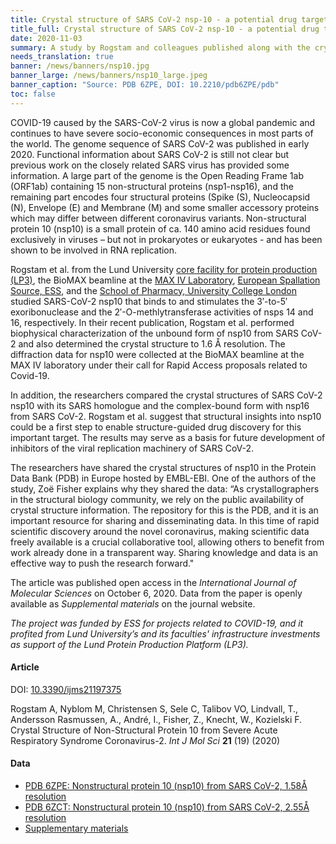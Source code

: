 ```yaml
---
title: Crystal structure of SARS CoV-2 nsp-10 - a potential drug target for COVID-19 # short
title_full: Crystal structure of SARS CoV-2 nsp-10 - a potential drug target for COVID-19 # long
date: 2020-11-03
summary: A study by Rogstam and colleagues published along with the crystal structure of SARS CoV-2 non-structural protein 10 in the Protein Data Bank provides a starting point for structure-guided drug discovery and design.
needs_translation: true
banner: /news/banners/nsp10.jpg
banner_large: /news/banners/nsp10_large.jpeg
banner_caption: "Source: PDB 6ZPE, DOI: 10.2210/pdb6ZPE/pdb"
toc: false
---
```

COVID-19 caused by the SARS-CoV-2 virus is now a global pandemic and continues to have severe socio-economic consequences in most parts of the world. The genome sequence of SARS CoV-2 was published in early 2020. Functional information about SARS CoV-2 is still not clear but previous work on the closely related SARS virus has provided some information. A large part of the genome is the Open Reading Frame 1ab (ORF1ab) containing 15 non-structural proteins (nsp1-nsp16), and the remaining part encodes four structural proteins (Spike (S), Nucleocapsid (N), Envelope (E) and Membrane (M) and some smaller accessory proteins which may differ between different coronavirus variants. Non-structural protein 10 (nsp10) is a small protein of ca. 140 amino acid residues found exclusively in viruses – but not in prokaryotes or eukaryotes - and has been shown to be involved in RNA replication.

Rogstam et al. from the Lund University [core facility for protein production (LP3)](https://www.biology.lu.se/services/lp3-lund-protein-production-platform), the BioMAX beamline at the [MAX IV Laboratory](https://maxiv.lu.se), [European Spallation Source, ESS](https://www.ess.eu), and the [School of Pharmacy, University College London](https://www.ucl.ac.uk/pharmacy/) studied SARS-CoV-2 nsp10 that binds to and stimulates the 3′-to-5′ exoribonuclease and the 2′-O-methlytransferase activities of nsps 14 and 16, respectively. In their recent publication, Rogstam et al. performed biophysical characterization of the unbound form of nsp10 from SARS CoV-2 and also determined the crystal structure to 1.6 Å resolution. The diffraction data for nsp10 were collected at the BioMAX beamline at the MAX IV laboratory under their call for Rapid Access proposals related to Covid-19.

In addition, the researchers compared the crystal structures of SARS CoV-2 nsp10 with its SARS homologue and the complex-bound form with nsp16 from SARS CoV-2. Rogstam et al. suggest that structural insights into nsp10 could be a first step to enable structure-guided drug discovery for this important target. The results may serve as a basis for future development of inhibitors of the viral replication machinery of SARS CoV-2.

The researchers have shared the crystal structures of nsp10 in the Protein Data Bank (PDB) in Europe hosted by EMBL-EBI. One of the authors of the study, Zoë Fisher explains why they shared the data: “As crystallographers in the structural biology community, we rely on the public availability of crystal structure information. The repository for this is the PDB, and it is an important resource for sharing and disseminating data. In this time of rapid scientific discovery around the novel coronavirus, making scientific data freely available is a crucial collaborative tool, allowing others to benefit from work already done in a transparent way. Sharing knowledge and data is an effective way to push the research forward."

The article was published open access in the *International Journal of Molecular Sciences* on October 6, 2020. Data from the paper is openly available as *Supplemental materials* on the journal website.

*The project was funded by ESS for projects related to COVID-19, and it profited from Lund University’s and its faculties' infrastructure investments as support of the Lund Protein Production Platform (LP3).*

#### Article

DOI: [10.3390/ijms21197375](https://doi.org/10.3390/ijms21197375)

Rogstam A, Nyblom M, Christensen S, Sele C, Talibov VO, Lindvall, T., Andersson Rasmussen, A., André, I., Fisher, Z., Knecht, W., Kozielski F. Crystal Structure of Non-Structural Protein 10 from Severe Acute Respiratory Syndrome Coronavirus-2. *Int J Mol Sci* **21** (19) (2020)

#### Data

* [PDB 6ZPE: Nonstructural protein 10 (nsp10) from SARS CoV-2, 1.58Å resolution](https://www.rcsb.org/structure/6ZPE)
* [PDB 6ZCT: Nonstructural protein 10 (nsp10) from SARS CoV-2, 2.55Å resolution](https://www.rcsb.org/structure/6ZCT)
* [Supplementary materials](http://www.mdpi.com/1422-0067/21/19/7375/s1)
